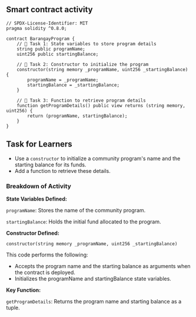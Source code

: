 ## Smart contract activity

```solidity
// SPDX-License-Identifier: MIT
pragma solidity ^0.8.0;

contract BarangayProgram {
    // 🚩 Task 1: State variables to store program details
    string public programName;
    uint256 public startingBalance;

    // 🚩 Task 2: Constructor to initialize the program
    constructor(string memory _programName, uint256 _startingBalance) {
        programName = _programName;
        startingBalance = _startingBalance;
    }

    // 🚩 Task 3: Function to retrieve program details
    function getProgramDetails() public view returns (string memory, uint256) {
        return (programName, startingBalance);
    }
}
```

## Task for Learners

- Use a `constructor` to initialize a community program's name and the starting balance for its funds.
- Add a function to retrieve these details.

### Breakdown of Activity

**State Variables Defined:**

`programName`: Stores the name of the community program.

`startingBalance`: Holds the initial fund allocated to the program.

**Constructor Defined:**

```solidity
constructor(string memory _programName, uint256 _startingBalance)
```

This code performs the following:

- Accepts the program name and the starting balance as arguments when the contract is deployed.
- Initializes the programName and startingBalance state variables.

**Key Function:**

`getProgramDetails`: Returns the program name and starting balance as a tuple.
